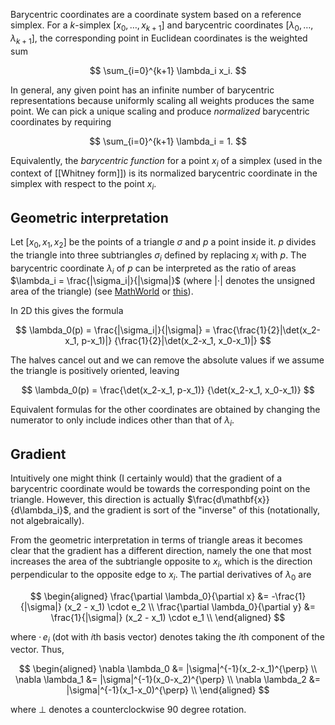 Barycentric coordinates are a coordinate system
based on a reference simplex. For a $k$-simplex
$[x_0, \dots, x_{k+1}]$ and barycentric coordinates $[\lambda_0, \dots, \lambda_{k+1}]$,
the corresponding point in Euclidean coordinates is
the weighted sum

$$
\sum_{i=0}^{k+1} \lambda_i x_i.
$$

In general, any given point has an infinite number of
barycentric representations because uniformly scaling all weights
produces the same point. We can pick a unique scaling and produce
_normalized_ barycentric coordinates by requiring

$$
\sum_{i=0}^{k+1} \lambda_i = 1.
$$

Equivalently, the _barycentric function_ for a point $x_i$ of a simplex
(used in the context of [[Whitney form]]) is its normalized barycentric coordinate
in the simplex with respect to the point $x_i$.

## Geometric interpretation

Let $[x_0, x_1, x_2]$ be the points of a triangle $\sigma$ and $p$ a point inside it.
$p$ divides the triangle into three subtriangles $\sigma_i$ defined by replacing
$x_i$ with $p$. The barycentric coordinate $\lambda_i$ of $p$ can be interpreted
as the ratio of areas $\lambda_i = \frac{|\sigma_i|}{|\sigma|}$
(where $|\cdot|$ denotes the unsigned area of the triangle)
(see [MathWorld](https://mathworld.wolfram.com/BarycentricCoordinates.html) or [this](https://www.iue.tuwien.ac.at/phd/nentchev/node26.html)).

In 2D this gives the formula

$$
\lambda_0(p) = \frac{|\sigma_i|}{|\sigma|}
= \frac{\frac{1}{2}|\det(x_2-x_1, p-x_1)|}
{\frac{1}{2}|\det(x_2-x_1, x_0-x_1)|}
$$

The halves cancel out and we can remove the absolute values if we
assume the triangle is positively oriented, leaving

$$
\lambda_0(p) = \frac{\det(x_2-x_1, p-x_1)}
{\det(x_2-x_1, x_0-x_1)}
$$

Equivalent formulas for the other coordinates are obtained by
changing the numerator to only include indices other than that of $\lambda_i$.

## Gradient

Intuitively one might think (I certainly would) that the gradient
of a barycentric coordinate would be towards the corresponding point
on the triangle. However, this direction is actually $\frac{d\mathbf{x}}{d\lambda_i}$,
and the gradient is sort of the "inverse" of this (notationally,
not algebraically).

From the geometric interpretation in terms of triangle areas
it becomes clear that the gradient has a different direction,
namely the one that most increases the area of the subtriangle
opposite to $x_i$, which is the direction perpendicular to the opposite
edge to $x_i$. The partial derivatives of $\lambda_0$ are

$$
\begin{aligned}
\frac{\partial \lambda_0}{\partial x} &= -\frac{1}{|\sigma|} (x_2 - x_1) \cdot e_2 \\
\frac{\partial \lambda_0}{\partial y} &= \frac{1}{|\sigma|} (x_2 - x_1) \cdot e_1 \\
\end{aligned}
$$

where $\cdot \, e_i$  (dot with $i$th basis vector) denotes
taking the $i$th component of the vector. Thus,

$$
\begin{aligned}
\nabla \lambda_0 &= |\sigma|^{-1}(x_2-x_1)^{\perp} \\
\nabla \lambda_1 &= |\sigma|^{-1}(x_0-x_2)^{\perp} \\
\nabla \lambda_2 &= |\sigma|^{-1}(x_1-x_0)^{\perp} \\
\end{aligned}
$$

where $\perp$ denotes a counterclockwise 90 degree rotation.

